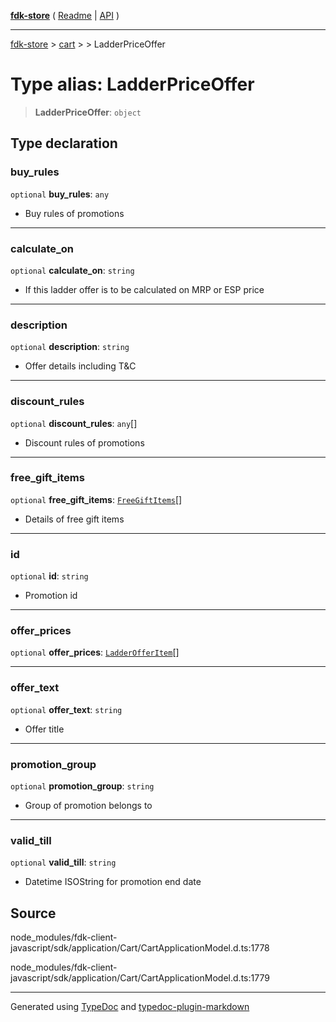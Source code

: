 [**fdk-store**](../../../README.md) ( [Readme](../../../README.md) \| [API](../../../API.md) )

---

[fdk-store](../../../API.md) > [cart](../../README.md) > [<internal>](../README.md) > LadderPriceOffer

# Type alias: LadderPriceOffer

> **LadderPriceOffer**: `object`

## Type declaration

### buy_rules

`optional` **buy_rules**: `any`

- Buy rules of promotions

---

### calculate_on

`optional` **calculate_on**: `string`

- If this ladder offer is to be calculated
  on MRP or ESP price

---

### description

`optional` **description**: `string`

- Offer details including T&C

---

### discount_rules

`optional` **discount_rules**: `any`[]

- Discount rules of promotions

---

### free_gift_items

`optional` **free_gift_items**: [`FreeGiftItems`](type-alias.FreeGiftItems.md)[]

- Details of free gift items

---

### id

`optional` **id**: `string`

- Promotion id

---

### offer_prices

`optional` **offer_prices**: [`LadderOfferItem`](type-alias.LadderOfferItem.md)[]

---

### offer_text

`optional` **offer_text**: `string`

- Offer title

---

### promotion_group

`optional` **promotion_group**: `string`

- Group of promotion belongs to

---

### valid_till

`optional` **valid_till**: `string`

- Datetime ISOString for promotion end date

## Source

node_modules/fdk-client-javascript/sdk/application/Cart/CartApplicationModel.d.ts:1778

node_modules/fdk-client-javascript/sdk/application/Cart/CartApplicationModel.d.ts:1779

---

Generated using [TypeDoc](https://typedoc.org/) and [typedoc-plugin-markdown](https://www.npmjs.com/package/typedoc-plugin-markdown)
